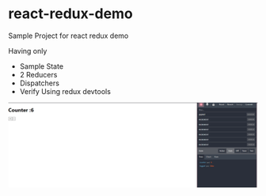 # react-redux-demo
Sample Project for react redux demo


Having only
 * Sample State
 * 2 Reducers
 * Dispatchers
 * Verify Using redux devtools

![Image](https://raw.githubusercontent.com/nithinprasad/react-redux-demo/main/react-redux.png)
